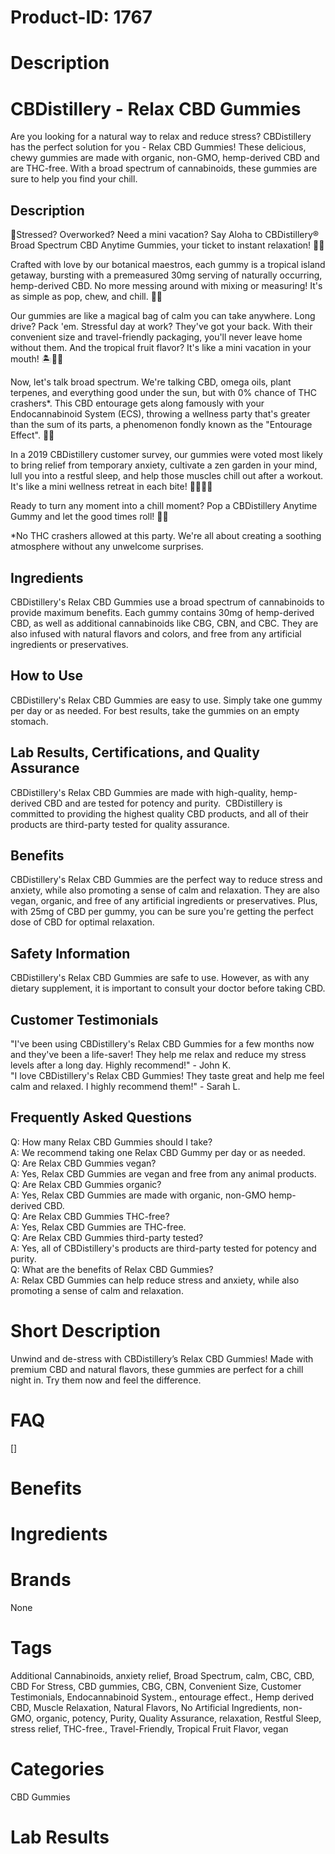 # Product-ID: 1767

# Description

<h1>CBDistillery - Relax CBD Gummies</h1>
<p>Are you looking for a natural way to relax and reduce stress? CBDistillery has the perfect solution for you - Relax CBD Gummies! These delicious, chewy gummies are made with organic, non-GMO, hemp-derived CBD and are THC-free. With a broad spectrum of cannabinoids, these gummies are sure to help you find your chill.</p>
<h2>Description</h2>
<p>🎈Stressed? Overworked? Need a mini vacation? Say Aloha to CBDistillery® Broad Spectrum CBD Anytime Gummies, your ticket to instant relaxation! 🌴🍹</p>
<p>Crafted with love by our botanical maestros, each gummy is a tropical island getaway, bursting with a premeasured 30mg serving of naturally occurring, hemp-derived CBD. No more messing around with mixing or measuring! It's as simple as pop, chew, and chill. 🍬😎</p>
<p>Our gummies are like a magical bag of calm you can take anywhere. Long drive? Pack 'em. Stressful day at work? They've got your back. With their convenient size and travel-friendly packaging, you'll never leave home without them. And the tropical fruit flavor? It's like a mini vacation in your mouth! 🏝️🍊🍍</p>
<p>Now, let's talk broad spectrum. We're talking CBD, omega oils, plant terpenes, and everything good under the sun, but with 0% chance of THC crashers*. This CBD entourage gets along famously with your Endocannabinoid System (ECS), throwing a wellness party that's greater than the sum of its parts, a phenomenon fondly known as the "Entourage Effect". 🌈🎉</p>
<p>In a 2019 CBDistillery customer survey, our gummies were voted most likely to bring relief from temporary anxiety, cultivate a zen garden in your mind, lull you into a restful sleep, and help those muscles chill out after a workout. It's like a mini wellness retreat in each bite! 🧘‍♀️🌙💪</p>
<p>Ready to turn any moment into a chill moment? Pop a CBDistillery Anytime Gummy and let the good times roll! 🎊🍬</p>
<p>*No THC crashers allowed at this party. We're all about creating a soothing atmosphere without any unwelcome surprises.</p>
<h2>Ingredients</h2>
<p>CBDistillery's Relax CBD Gummies use a broad spectrum of cannabinoids to provide maximum benefits. Each gummy contains 30mg of hemp-derived CBD, as well as additional cannabinoids like CBG, CBN, and CBC. They are also infused with natural flavors and colors, and free from any artificial ingredients or preservatives.</p>
<h2>How to Use</h2>
<p>CBDistillery's Relax CBD Gummies are easy to use. Simply take one gummy per day or as needed. For best results, take the gummies on an empty stomach.</p>
<h2>Lab Results, Certifications, and Quality Assurance</h2>
<p>CBDistillery's Relax CBD Gummies are made with high-quality, hemp-derived CBD and are tested for potency and purity.  CBDistillery is committed to providing the highest quality CBD products, and all of their products are third-party tested for quality assurance.</p>
<h2>Benefits</h2>
<p>CBDistillery's Relax CBD Gummies are the perfect way to reduce stress and anxiety, while also promoting a sense of calm and relaxation. They are also vegan, organic, and free of any artificial ingredients or preservatives. Plus, with 25mg of CBD per gummy, you can be sure you're getting the perfect dose of CBD for optimal relaxation.</p>
<h2>Safety Information</h2>
<p>CBDistillery's Relax CBD Gummies are safe to use. However, as with any dietary supplement, it is important to consult your doctor before taking CBD.</p>
<h2>Customer Testimonials</h2>
<p>"I've been using CBDistillery's Relax CBD Gummies for a few months now and they've been a life-saver! They help me relax and reduce my stress levels after a long day. Highly recommend!" - John K.<br />
"I love CBDistillery's Relax CBD Gummies! They taste great and help me feel calm and relaxed. I highly recommend them!" - Sarah L.</p>
<h2>Frequently Asked Questions</h2>
<p>Q: How many Relax CBD Gummies should I take?<br />
A: We recommend taking one Relax CBD Gummy per day or as needed.<br />
Q: Are Relax CBD Gummies vegan?<br />
A: Yes, Relax CBD Gummies are vegan and free from any animal products.<br />
Q: Are Relax CBD Gummies organic?<br />
A: Yes, Relax CBD Gummies are made with organic, non-GMO hemp-derived CBD.<br />
Q: Are Relax CBD Gummies THC-free?<br />
A: Yes, Relax CBD Gummies are THC-free.<br />
Q: Are Relax CBD Gummies third-party tested?<br />
A: Yes, all of CBDistillery's products are third-party tested for potency and purity.<br />
Q: What are the benefits of Relax CBD Gummies?<br />
A: Relax CBD Gummies can help reduce stress and anxiety, while also promoting a sense of calm and relaxation.</p>


# Short Description

<p>Unwind and de-stress with CBDistillery&#8217;s Relax CBD Gummies! Made with premium CBD and natural flavors, these gummies are perfect for a chill night in. Try them now and feel the difference.</p>


# FAQ
[]

# Benefits



# Ingredients



# Brands

None

# Tags

Additional Cannabinoids, anxiety relief, Broad Spectrum, calm, CBC, CBD, CBD For Stress, CBD gummies, CBG, CBN, Convenient Size, Customer Testimonials, Endocannabinoid System., entourage effect., Hemp derived CBD, Muscle Relaxation, Natural Flavors, No Artificial Ingredients, non-GMO, organic, potency, Purity, Quality Assurance, relaxation, Restful Sleep, stress relief, THC-free., Travel-Friendly, Tropical Fruit Flavor, vegan

# Categories

CBD Gummies

# Lab Results

